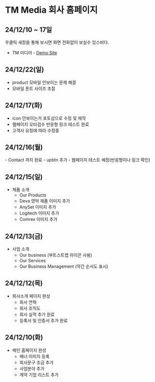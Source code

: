 # TM Media 회사 홈페이지

## 24/12/10 ~ 17일

우클릭 새창을 통해 보시면 화면 전화없이 보실수 있스비다.

- TM 미디어 - <a target="_blank" href="http://tmmedia.co.kr/">Demo Site</a>

<h2>24/12/22(일)</h2>

- product 모바일 안보이는 문제 해결
- 모바일 폰트 사이즈 조절

<h2>24/12/17(화)</h2>

- icon 안보이는거 포토샵으로 수정 및 제작
- 웹페이지 오타검수 반응형 링크 테스트 완료
- 고객사 요청에 따라 수정중

<h2>24/12/16(월)</h2>
- Contact 까지 완료
- upbtn 추가
- 웹페이지 테스트 예정(반응형이나 링크 확인)

<h2>24/12/15(일)</h2>

- 제품 소개
  - Our Products
  - Deva 영억 제품 이미지 추가
  - AnySet 이미지 추가
  - Logitech 이미지 추가
  - Comrex 이미지 추가

<h2>24/12/13(금)</h2>

- 사업 소개
  - Our business (부트스트랩 아이콘 사용)
  - Our Services
  - Our Business Management (약간 순서도 표시)

<h2>24/12/12(목)</h2>

- 회사소개 페이지 완성
  - 회사 연혁
  - 회사 조직도
  - 회사 실적 추가 완료
  - 등록서 및 인증서 추가 완료

<h2>24/12/10(화)</h2>

- 메인 홈페이지 완성
  - 배너 이미지 등록
  - 회사문구 조금 추가
  - 사업분야 추가
  - 계약 기업 리스트 추가
